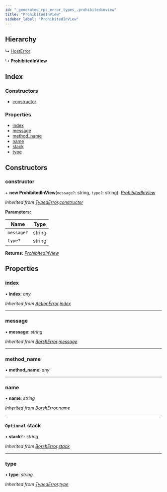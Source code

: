 ```yaml
---
id: "_generated_rpc_error_types_.prohibitedinview"
title: "ProhibitedInView"
sidebar_label: "ProhibitedInView"
---
```


## Hierarchy

  ↳ [HostError](_generated_rpc_error_types_.hosterror.md)

  ↳ **ProhibitedInView**

## Index

### Constructors

* [constructor](_generated_rpc_error_types_.prohibitedinview.md#constructor)

### Properties

* [index](_generated_rpc_error_types_.prohibitedinview.md#index)
* [message](_generated_rpc_error_types_.prohibitedinview.md#message)
* [method_name](_generated_rpc_error_types_.prohibitedinview.md#method_name)
* [name](_generated_rpc_error_types_.prohibitedinview.md#name)
* [stack](_generated_rpc_error_types_.prohibitedinview.md#optional-stack)
* [type](_generated_rpc_error_types_.prohibitedinview.md#type)

## Constructors

###  constructor

\+ **new ProhibitedInView**(`message?`: string, `type?`: string): *[ProhibitedInView](_generated_rpc_error_types_.prohibitedinview.md)*

*Inherited from [TypedError](_utils_errors_.typederror.md).[constructor](_utils_errors_.typederror.md#constructor)*

**Parameters:**

Name | Type |
------ | ------ |
`message?` | string |
`type?` | string |

**Returns:** *[ProhibitedInView](_generated_rpc_error_types_.prohibitedinview.md)*

## Properties

###  index

• **index**: *any*

*Inherited from [ActionError](_generated_rpc_error_types_.actionerror.md).[index](_generated_rpc_error_types_.actionerror.md#index)*

___

###  message

• **message**: *string*

*Inherited from [BorshError](_utils_serialize_.borsherror.md).[message](_utils_serialize_.borsherror.md#message)*

___

###  method_name

• **method_name**: *any*

___

###  name

• **name**: *string*

*Inherited from [BorshError](_utils_serialize_.borsherror.md).[name](_utils_serialize_.borsherror.md#name)*

___

### `Optional` stack

• **stack**? : *string*

*Inherited from [BorshError](_utils_serialize_.borsherror.md).[stack](_utils_serialize_.borsherror.md#optional-stack)*

___

###  type

• **type**: *string*

*Inherited from [TypedError](_utils_errors_.typederror.md).[type](_utils_errors_.typederror.md#type)*

